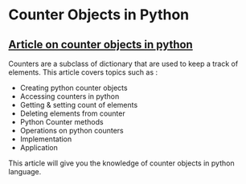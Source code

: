 # Counter Objects in Python

## [Article on counter objects in python](https://iq.opengenus.org/counter-objects-in-python/)

Counters are a subclass of dictionary that are used to keep a track of elements. This article covers topics such as :
* Creating python counter objects
* Accessing counters in python
* Getting & setting count of elements
* Deleting elements from counter
* Python Counter methods
* Operations on python counters
* Implementation
* Application


This article will give you the knowledge of counter objects in python language.
